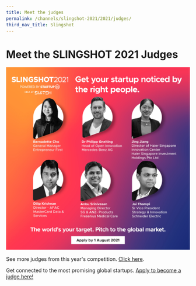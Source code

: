 ```yaml
---
title: Meet the judges
permalink: /channels/slingshot-2021/2021/judges/
third_nav_title: Slingshot
---
```


# Meet the SLINGSHOT 2021 Judges
![SLINGSHOT 2021 Judges](/images/slingshot_2021-social-judges_1.jpg)

See more judges from this year's competition. [Click here](https://slingshot.agorize.com/en/challenges/2021-edition/pages/meet-the-judges?lang=en).

Get connected to the most promising global startups. [Apply to become a judge here!](https://slingshot.agorize.com/en/challenges/2021-edition/pages/meet-the-judges?lang=en)